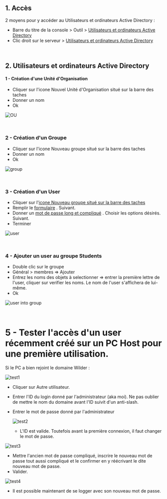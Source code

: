 ## 1.  Accès
  
2 moyens pour y accéder au Utilisateurs et ordinateurs Active Directory  : 

- Barre du titre de la console > Outil > [Utilisateurs et ordinateurs Active Directory](https://github.com/Fairskip/Organizational_Unit/blob/main/Users%20%26%20Hosts%20AD%201.png) 
- Clic droit sur le serveur > [Utilisateurs et ordinateurs Active Directory](https://github.com/Fairskip/Organizational_Unit/blob/main/Users%20%26%20Hosts%20AD%202.png) 

<br>
  
## 2. Utilisateurs et ordinateurs Active Directory 

#### 1 - Création d'une Unité d'Organisation  

- Cliquer sur l'icone Nouvel Unité d'Organisation situé sur la barre des taches
- Donner un nom
- Ok

![OU](https://github.com/Fairskip/Organizational_Unit/blob/main/OU%20wilders_students.png)

<br>

### 2 - Création d'un Groupe  

- Cliquer sur l'icone Nouveau groupe situé sur la barre des taches
- Donner un nom
- Ok

![group](https://github.com/Fairskip/Organizational_Unit/blob/main/Group%20Students.png)

<br>

### 3 - Création d'un User  

- Cliquer sur l'[icone Nouveau groupe situé sur la barre des taches](https://github.com/Fairskip/Organizational_Unit/blob/main/User%201.png)  
- Remplir le [formulaire](https://github.com/Fairskip/Organizational_Unit/blob/main/User%202_mdp_%40zerty1234.png)  . Suivant.
- Donner un [mot de passe long et compliqué](https://github.com/Fairskip/Organizational_Unit/blob/main/User%203.png)    . Choisir les options désirés. Suivant.
- Terminer

![user](https://github.com/Fairskip/Organizational_Unit/blob/main/User%204.png)  

<br>

### 4 - Ajouter un user au groupe Students  

- Double clic sur le groupe
- Général > membres => Ajouter
- Entrez les noms des objets à selectionner => entrer la première lettre de l'user, cliquer sur verifier les noms. Le nom de l'user s'affichera de lui-même.
- Ok

![user into group](https://github.com/Fairskip/Organizational_Unit/blob/main/OU_ajouter%20un%20user%20%C3%A0%20un%20groupe.png)

<br>

# 5 - Tester l'accès d'un user récemment créé sur un PC Host pour une première utilisation.  

Si le PC a bien rejoint le domaine Wilder :   

![test1](https://github.com/Fairskip/Organizational_Unit/blob/main/User%20Test%201.png)

* Cliquer sur Autre utilisateur.
* Entrer l'ID du login donné par l'administrateur (aka moi). Ne pas oublier de mettre le nom du domaine avant l'ID suivit d'un anti-slash.
* Entrer le mot de passe donné par l'administrateur

  ![test2](https://github.com/Fairskip/Organizational_Unit/blob/main/User%20test%202.png)

  * L'ID est valide. Toutefois avant la première connexion, il faut changer le mot de passe.
 
![test3](https://github.com/Fairskip/Organizational_Unit/blob/main/User%20test%203.png)

  * Mettre l'ancien mot de passe compliqué, inscrire le nouveau mot de passe tout aussi compliqué et le confirmer en y réécrivant le dite nouveau mot de passe.
  * Valider.

![test4](https://github.com/Fairskip/Organizational_Unit/blob/main/User%20test%204.png)  

* Il est possible maintenant de se logger avec son nouveau mot de passe.
